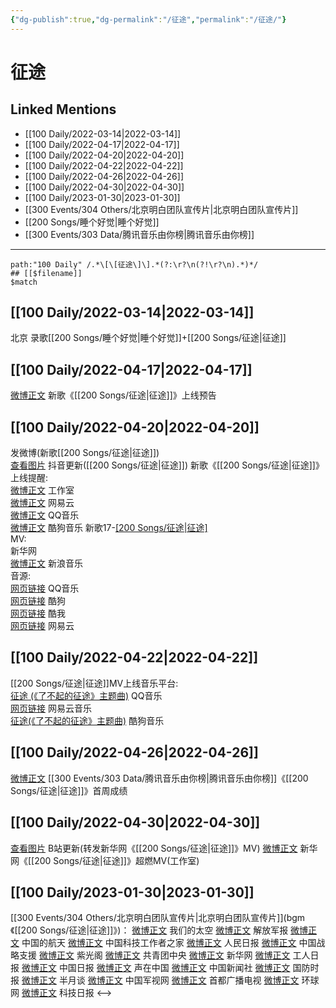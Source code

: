 ```yaml
---
{"dg-publish":true,"dg-permalink":"/征途","permalink":"/征途/"}
---
```


# 征途

## Linked Mentions
- [[100 Daily/2022-03-14\|2022-03-14]]
- [[100 Daily/2022-04-17\|2022-04-17]]
- [[100 Daily/2022-04-20\|2022-04-20]]
- [[100 Daily/2022-04-22\|2022-04-22]]
- [[100 Daily/2022-04-26\|2022-04-26]]
- [[100 Daily/2022-04-30\|2022-04-30]]
- [[100 Daily/2023-01-30\|2023-01-30]]
- [[300 Events/304 Others/北京明白团队宣传片\|北京明白团队宣传片]]
- [[200 Songs/睡个好觉\|睡个好觉]]
- [[300 Events/303 Data/腾讯音乐由你榜\|腾讯音乐由你榜]]


---

```expander
path:"100 Daily" /.*\[\[征途\]\].*(?:\r?\n(?!\r?\n).*)*/
## [[$filename]]
$match
```
## [[100 Daily/2022-03-14\|2022-03-14]]
北京 录歌[[200 Songs/睡个好觉\|睡个好觉]]+[[200 Songs/征途\|征途]]
## [[100 Daily/2022-04-17\|2022-04-17]]
[微博正文](https://m.weibo.cn/1721030997/4759278630471748) 新歌《[[200 Songs/征途\|征途]]》上线预告
## [[100 Daily/2022-04-20\|2022-04-20]]
[](https://m.weibo.cn/1736988591/4760314191807421) 发微博(新歌[[200 Songs/征途\|征途]])  
[查看图片](https://wx1.sinaimg.cn/large/0088n2Pggy1h1gggxqw7tj30u01hdn0o.jpg) 抖音更新([[200 Songs/征途\|征途]])
新歌《[[200 Songs/征途\|征途]]》上线提醒:  
[微博正文](https://m.weibo.cn/7478855230/4760122003821299) 工作室  
[微博正文](https://m.weibo.cn/1721030997/4760117876100788) 网易云  
[微博正文](https://m.weibo.cn/2169129705/4760117893923847) QQ音乐  
[微博正文](https://m.weibo.cn/1665103091/4760117881605711) 酷狗音乐
新歌17-[[200 Songs/征途\|征途]](纪录片"了不起的征途"主题曲)  
MV:  
[](https://m.weibo.cn/2810373291/4760311616504735) 新华网  
[微博正文](https://m.weibo.cn/1266269835/4760312941118008) 新浪音乐  
音源:  
[网页链接](https://weibo.cn/sinaurl?u=https%3A%2F%2Fy.qq.com%2Fn%2Fryqq%2FalbumDetail%2F003wYuU22jEhi9) QQ音乐  
[网页链接](https://weibo.cn/sinaurl?u=https%3A%2F%2Fwww.kugou.com%2Fyy%2Falbum%2Fsingle%2F56734392.html) 酷狗  
[网页链接](https://weibo.cn/sinaurl?u=http%3A%2F%2Fwww.kuwo.cn%2Falbum_detail%2F27784137) 酷我  
[网页链接](https://weibo.cn/sinaurl?u=https%3A%2F%2Fmusic.163.com%2F%23%2Fsong%3Fid%3D1938306786) 网易云
## [[100 Daily/2022-04-22\|2022-04-22]]
[[200 Songs/征途\|征途]]MV上线音乐平台:  
[征途 (《了不起的征途》主题曲)](https://weibo.cn/sinaurl?u=https%3A%2F%2Fc.y.qq.com%2Fbase%2Ffcgi-bin%2Fu%3F__%3DU5bAvE9mOqNQ) QQ音乐  
[网页链接](https://weibo.cn/sinaurl?u=https%3A%2F%2Ffn.music.163.com%2Fg%2Fmlog%2Fmlog-mobile%2Flanding%2Fmv%3Fid%3D14521858) 网易云音乐  
[征途(《了不起的征途》主题曲)](https://weibo.cn/sinaurl?u=http%3A%2F%2Fm.kugou.com%2Fmv%2F%3Fhash%3D926acf1e0b7d3343e0e3720269f42387%26kgsscty1%3Dsina) 酷狗音乐
## [[100 Daily/2022-04-26\|2022-04-26]]
[微博正文](https://m.weibo.cn/6733257358/4762458457637798) [[300 Events/303 Data/腾讯音乐由你榜\|腾讯音乐由你榜]]《[[200 Songs/征途\|征途]]》首周成绩
## [[100 Daily/2022-04-30\|2022-04-30]]
[查看图片](https://wx3.sinaimg.cn/large/0088n2Pggy1h1s3oyuba5j30u016ftd0.jpg) B站更新(转发新华网《[[200 Songs/征途\|征途]]》MV)
[微博正文](https://m.weibo.cn/7478855230/4764069216651237) 新华网《[[200 Songs/征途\|征途]]》超燃MV(工作室)
## [[100 Daily/2023-01-30\|2023-01-30]]
[[300 Events/304 Others/北京明白团队宣传片\|北京明白团队宣传片]](bgm《[[200 Songs/征途\|征途]]》)：
[微博正文](https://m.weibo.cn/6528178851/4863552160009620) 我们的太空
[微博正文](https://m.weibo.cn/2280198017/4863602252847191) 解放军报
[微博正文](https://m.weibo.cn/7793018687/4863607819736018) 中国的航天
[微博正文](https://m.weibo.cn/6243817726/4863579851853172) 中国科技工作者之家
[微博正文](https://m.weibo.cn/2803301701/4863608645484977) 人民日报
[微博正文](https://m.weibo.cn/7774089243/4863628668570587) 中国战略支援
[微博正文](https://m.weibo.cn/5467852665/4863624533511300) 紫光阁
[微博正文](https://m.weibo.cn/3937348351/4863660507533112) 共青团中央
[微博正文](https://m.weibo.cn/2810373291/4863553179222806) 新华网
[微博正文](https://m.weibo.cn/3840768703/4863617452742660) 工人日报
[微博正文](https://m.weibo.cn/1663072851/4863633202614024) 中国日报
[微博正文](https://m.weibo.cn/6481264376/4863552236553560) 声在中国
[微博正文](https://m.weibo.cn/3604378011/4863576734700485) 中国新闻社
[微博正文](https://m.weibo.cn/2184024913/4863631977874228) 国防时报
[微博正文](https://m.weibo.cn/2318265821/4863657034387228) 半月谈
[微博正文](https://m.weibo.cn/5461853682/4863614319855837) 中国军视网
[微博正文](https://m.weibo.cn/2611712073/4863641046485097) 首都广播电视
[微博正文](https://m.weibo.cn/1686546714/4863621304423878) 环球网
[微博正文](https://m.weibo.cn/3515639462/4863626302985408) 科技日报
<-->